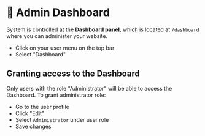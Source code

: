 # 👑 Admin Dashboard

System is controlled at the **Dashboard panel**, which is located at `/dashboard` where you can administer your website.

- Click on your user menu on the top bar
- Select "Dashboard"

<!-- ![Dashboard](../src/screen/dashboard_3.19.png "Dashboard") -->

## Granting access to the Dashboard

Only users with the role "Administrator" will be able to access the Dashboard. To grant administrator role:

- Go to the user profile
- Click "Edit"
- Select `Administrator` under user role
- Save changes
